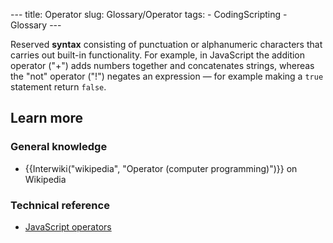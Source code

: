 --- title: Operator slug: Glossary/Operator tags: - CodingScripting - Glossary ---

Reserved **syntax** consisting of punctuation or alphanumeric characters that carries out built-in functionality. For example, in JavaScript the addition operator ("+") adds numbers together and concatenates strings, whereas the "not" operator ("!") negates an expression — for example making a `true` statement return `false`.

Learn more
----------

### General knowledge

-   {{Interwiki("wikipedia", "Operator (computer programming)")}} on Wikipedia

### Technical reference

-   [JavaScript operators](/en-US/docs/Web/JavaScript/Reference/Operators)
